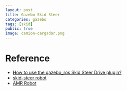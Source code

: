 ```yaml
---
layout: post
title: Gazebo Skid Steer
categories: gazebo
tags: [skid]
public: true
image: camion-cargador.png
---
```


# Reference
- [How to use the gazebo_ros Skid Steer Drive plugin?](http://answers.gazebosim.org/question/21826/how-to-use-the-gazebo_ros-skid-steer-drive-plugin/)
- [skid-steer robot](https://github.com/Heych88/skid_steer_bot)
- [AMR Robot](https://github.com/MobileRobots/amr-ros-config/tree/master/description)